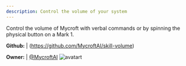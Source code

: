 ```yaml
---
description: Control the volume of your system
---
```

Control the volume of Mycroft with verbal commands or by spinning the physical
button on a Mark 1.

**Github:** | (https://github.com/MycroftAI/skill-volume)

**Owner:** | [@MycroftAI](https://github.com/MycroftAI) ![avatart](https://avatars0.githubusercontent.com/u/14171097?v=4)

